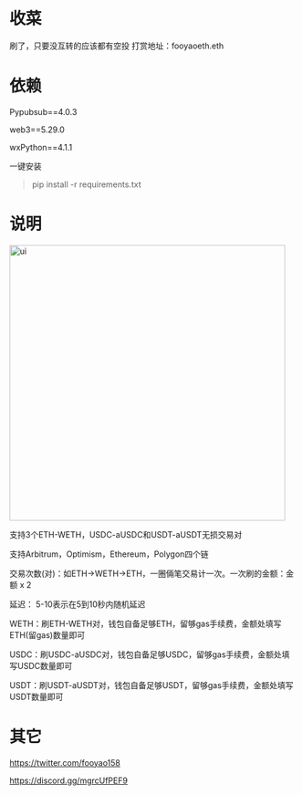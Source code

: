 # 收菜

刷了，只要没互转的应该都有空投
打赏地址：fooyaoeth.eth


# 依赖

Pypubsub==4.0.3

web3==5.29.0

wxPython==4.1.1

一键安装
> pip install -r requirements.txt


# 说明

<img width="483" alt="ui" src="https://user-images.githubusercontent.com/6670270/203166639-061f8ad3-39bc-4ef4-9b45-986185bfc61e.png">

支持3个ETH-WETH，USDC-aUSDC和USDT-aUSDT无损交易对

支持Arbitrum，Optimism，Ethereum，Polygon四个链

交易次数(对)：如ETH→WETH→ETH，一圈倆笔交易计一次。一次刷的金额：金额 x 2

延迟： 5-10表示在5到10秒内随机延迟

WETH：刷ETH-WETH对，钱包自备足够ETH，留够gas手续费，金额处填写ETH(留gas)数量即可

USDC：刷USDC-aUSDC对，钱包自备足够USDC，留够gas手续费，金额处填写USDC数量即可

USDT：刷USDT-aUSDT对，钱包自备足够USDT，留够gas手续费，金额处填写USDT数量即可

# 其它

https://twitter.com/fooyao158

https://discord.gg/mgrcUfPEF9
